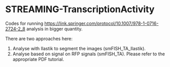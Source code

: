 # STREAMING-TranscriptionActivity
Codes for running https://link.springer.com/protocol/10.1007/978-1-0716-2724-2_8 analysis in bigger quantity.

There are two approaches here:
1. Analyse with Ilastik to segment the images (smFISH_TA_Ilastik).
2. Analyse based on signal on RFP signals (smFISH_TA).
Please refer to the appropriate PDF tutorial.
